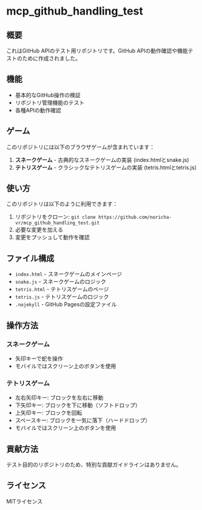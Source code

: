 # mcp_github_handling_test

## 概要
これはGitHub APIのテスト用リポジトリです。GitHub APIの動作確認や機能テストのために作成されました。

## 機能
- 基本的なGitHub操作の検証
- リポジトリ管理機能のテスト
- 各種APIの動作確認

## ゲーム
このリポジトリには以下のブラウザゲームが含まれています：
1. **スネークゲーム** - 古典的なスネークゲームの実装 (index.htmlとsnake.js)
2. **テトリスゲーム** - クラシックなテトリスゲームの実装 (tetris.htmlとtetris.js)

## 使い方
このリポジトリは以下のように利用できます：
1. リポジトリをクローン: `git clone https://github.com/noricha-vr/mcp_github_handling_test.git`
2. 必要な変更を加える
3. 変更をプッシュして動作を確認

## ファイル構成
- `index.html` - スネークゲームのメインページ
- `snake.js` - スネークゲームのロジック
- `tetris.html` - テトリスゲームのページ
- `tetris.js` - テトリスゲームのロジック
- `.nojekyll` - GitHub Pagesの設定ファイル

## 操作方法
### スネークゲーム
- 矢印キーで蛇を操作
- モバイルではスクリーン上のボタンを使用

### テトリスゲーム
- 左右矢印キー: ブロックを左右に移動
- 下矢印キー: ブロックを下に移動（ソフトドロップ）
- 上矢印キー: ブロックを回転
- スペースキー: ブロックを一気に落下（ハードドロップ）
- モバイルではスクリーン上のボタンを使用

## 貢献方法
テスト目的のリポジトリのため、特別な貢献ガイドラインはありません。

## ライセンス
MITライセンス
